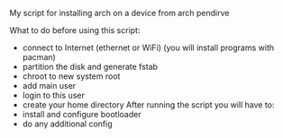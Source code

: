My script for installing arch on a device from arch pendirve

What to do before using this script:
  - connect to Internet (ethernet or WiFi) (you will install programs with pacman)
  - partition the disk and generate fstab
  - chroot to new system root
  - add main user
  - login to this user
  - create your home directory
After running the script you will have to:
  - install and configure bootloader
  - do any additional config
